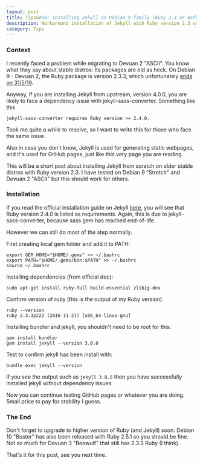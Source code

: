 ```yaml
---
layout: post
title: Tips&#58; Installing Jekyll on Debian 9 family (Ruby 2.3 or before)
description: Workaround installation of Jekyll with Ruby version 2.3 or before, notably on Debian 9 and Devuan 2 (Ruby 2.3.3).
category: Tips
---
```


### Context

I recently faced a problem while migrating to Devuan 2 "ASCII".
You know what they say about stable distros: Its packages are old as heck.
On Debian 9 - Devuan 2, the Ruby package is version 2.3.3, which unfortunately [ends on 31/5/19](https://www.ruby-lang.org/en/news/2019/03/31/support-of-ruby-2-3-has-ended/).

Anyway, if you are installing Jekyll from upstream, version 4.0.0, you are likely to face a dependency issue with jekyll-sass-converter.
Something like this
```
jekyll-sass-converter requires Ruby version >= 2.4.0.
```
Took me quite a while to resolve, so I want to write this for those who face the same issue.

Also in case you don't know, Jekyll is used for generating static webpages, and it's used for GitHub pages, just like this very page you are reading.

This will be a short post about installing Jekyll from scratch on older stable distros with Ruby version 2.3.
I have tested on Debian 9 "Stretch" and Devuan 2 "ASCII" but this should work for others.

### Installation

If you read the official installation guide on Jekyll [here](https://jekyllrb.com/docs/installation/), you will see that Ruby version 2.4.0 is listed as requirements.
Again, this is due to jekyll-sass-converter, because sass gem has reached end-of-life.

However we can still do most of the step normally.

First creating local gem folder and add it to PATH:
```
export GEM_HOME="$HOME/.gems" >> ~/.bashrc
export PATH="$HOME/.gems/bin:$PATH" >> ~/.bashrc
source ~/.bashrc
```

Installing dependencies (from official doc):
```
sudo apt-get install ruby-full build-essential zlib1g-dev
```

Confirm version of ruby (this is the output of my Ruby version):
```
ruby --version
ruby 2.3.3p222 (2016-11-21) [x86_64-linux-gnu]
```

Installing bundler and jekyll, you shouldn't need to be root for this:
```
gem install bundler
gem install jekyll --version 3.0.0
```

Test to confirm jekyll has been install with:
```
bundle exec jekyll --version
```

If you see the output such as `jekyll 3.8.5` then you have successfully installed jekyll without dependency issues.

Now you can continue testing GitHub pages or whatever you are doing.
Small price to pay for stability I guess.

### The End

Don't forget to upgrade to higher version of Ruby (and Jekyll) soon.
Debian 10 "Buster" has also been released with Ruby 2.5.1 so you should be fine.
Not so much for Devuan 3 "Beowulf" that still has 2.3.3 Ruby (I think).

That's it for this post, see you next time.
